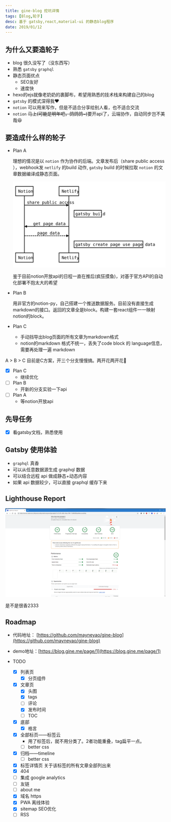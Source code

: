 ```yaml
---
title: gine-blog 挖坑详情
tags: [Blog,轮子]
desc: 基于 gatsby,react,material-ui 的静态blog程序
date: 2019/01/12
---
```



## 为什么又要造轮子

- blog 很久没写了（没东西写）
- 熟悉 `gatsby` `graphql`
- 静态页面优点
    - SEO友好
    - 速度快
- hexo的ejs就像老奶奶的裹脚布，希望用熟悉的技术栈来构建自己的blog
- `gatsby` 的模式深得我❤️
- `notion` 可以用来写作，但是不适合分享给别人看，也不适合交流
- `notion` ~~马上(可能是明年吧，鸽鸽鸽~)~~要开api了，云端协作，自动同步岂不美哉😆

## 要造成什么样的轮子

- Plan A

    理想的情况是以 `notion` 作为协作的后端。文章发布后（share public access ），webhook发 `netlify` 的build 动作, `gatsby` build 的时候拉取 `notion` 的文章数据编译成静态页面。

    ![](sequence_diagram-ccfc0122-aaf0-4c74-96e5-7e32680cde38.png)

    鉴于目前notion开放api的日程一直在推后(疯狂摸鱼)，对基于官方API的自动化部署不抱太大的希望

- Plan B

    用非官方的notion-py，自己搭建一个推送数据服务。目前没有直接生成markdown的接口。返回的文章全是block。构建一套react组件一一映射notion的block。

- Plan C
    - 手动挡导出blog页面的所有文章为markdown格式
    - notion的markdown 格式不统一，丢失了code block 的 language信息，需要再处理一遍 markdown

A > B > C 目前是C方案，开三个分支慢慢搞。两开花两开花💐

- [x]  Plan C
    - 继续优化
- [ ]  Plan B
    - 开新的分支实验一下api
- [ ]  Plan A
    - 等notion开放api

## 先导任务

- [x]  看gatsby文档，熟悉使用

## Gatsby 使用体验

- `graphql` 真香
- 可以从任意数据源生成 graphql 数据
- 可以结合远程 api 做成静态+动态内容
- 如果 api 数据较少，可以直接 graphql 缓存下来

## Lighthouse Report

![](TIM截图20190112015050.png)

是不是很香2333

## Roadmap

- 代码地址： [https://github.com/mayneyao/gine-blog](https://github.com/mayneyao/gine-blog)
- demo地址：[https://blog.gine.me/page/1](https://blog.gine.me/page/1)

- TODO
    - [x]  列表页
        - [x]  分页组件
    - [x]  文章页
        - [x]  头图
        - [x]  tags
        - [ ]  评论
        - [x]  发布时间
        - [ ]  TOC
    - [x]  底部
        - [x]  格言
    - [x]  全部标页——标签云
        - 用了标签后，就不用分类了。2者功能重叠，tag扁平一点。
        - [ ]  better css
    - [x]  归档——timeline
        - [ ]  better css
    - [x]  标签详情页 关于该标签的所有文章全部列出来
    - [x]  404
    - [ ]  集成 google analytics
    - [ ]  友链
    - [ ]  about me
    - [x]  域名 https
    - [x]  PWA 离线体验
    - [x]  sitemap SEO优化
    - [ ]  RSS